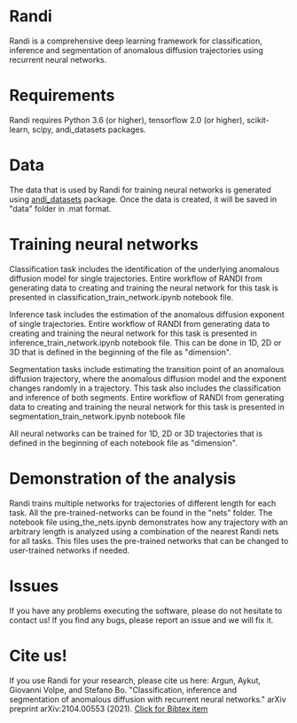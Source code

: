 # Randi
Randi is a comprehensive deep learning framework for classification, inference and segmentation of anomalous diffusion trajectories using recurrent neural networks. 

# Requirements 
Randi requires Python 3.6 (or higher), tensorflow 2.0 (or higher), scikit-learn, scipy, andi_datasets packages. 

# Data 
The data that is used by Randi for training neural networks is generated using [andi_datasets](https://github.com/AnDiChallenge/ANDI_datasets) package. Once the data is created, it will be saved in "data" folder in .mat format.    

# Training neural networks 
Classification task includes the identification of the underlying anomalous diffusion model for single trajectories. Entire workflow of RANDI from generating data to creating and training the neural network for this task is presented in classification_train_network.ipynb notebook file. 

Inference task includes the estimation of the anomalous diffusion exponent of single trajectories. Entire workflow of RANDI from generating data to creating and training the neural network for this task is presented in inference_train_network.ipynb notebook file. This can be done in 1D, 2D or 3D that is defined in the beginning of the file as "dimension". 

Segmentation tasks include estimating the transition point of an anomalous diffusion trajectory, where the anomalous diffusion model and the exponent changes randomly in a trajectory. This task also includes the classification and inference of both segments. Entire workflow of RANDI from generating data to creating and training the neural network for this task is presented in segmentation_train_network.ipynb notebook file

All neural networks can be trained for 1D, 2D or 3D trajectories that is defined in the beginning of each notebook file as "dimension". 

# Demonstration of the analysis
Randi trains multiple networks for trajectories of different length for each task. All the pre-trained-networks can be found in the "nets" folder. The notebook file using_the_nets.ipynb demonstrates how any trajectory with an arbitrary length is analyzed using a combination of the nearest Randi nets for all tasks. This files uses the pre-trained networks that can be changed to user-trained networks if needed.   

# Issues
If you have any problems executing the software, please do not hesitate to contact us! If you find any bugs, please report an issue and we will fix it. 

# Cite us! 
If you use Randi for your research, please cite us here: 
Argun, Aykut, Giovanni Volpe, and Stefano Bo. "Classification, inference and segmentation of anomalous diffusion with recurrent neural networks." arXiv preprint arXiv:2104.00553 (2021).
[Click for Bibtex item](https://scholar.googleusercontent.com/scholar.bib?q=info:jb8tncf58zcJ:scholar.google.com/&output=citation&scisdr=CgWvkRqMENLSsVx6s0o:AAGBfm0AAAAAYKN_q0ru8M0O9cA772CdyoEyw0ZPQSIS&scisig=AAGBfm0AAAAAYKN_q6YEMAHv7aekghaieYwfFmJeepLt&scisf=4&ct=citation&cd=-1&hl=en)
